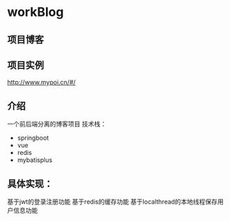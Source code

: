 # workBlog
项目博客
---

## 项目实例
http://www.mypoi.cn/#/

## 介绍
一个前后端分离的博客项目
技术栈：
- springboot
- vue
- redis
- mybatisplus

## 具体实现：
基于jwt的登录注册功能
基于redis的缓存功能
基于localthread的本地线程保存用户信息功能
